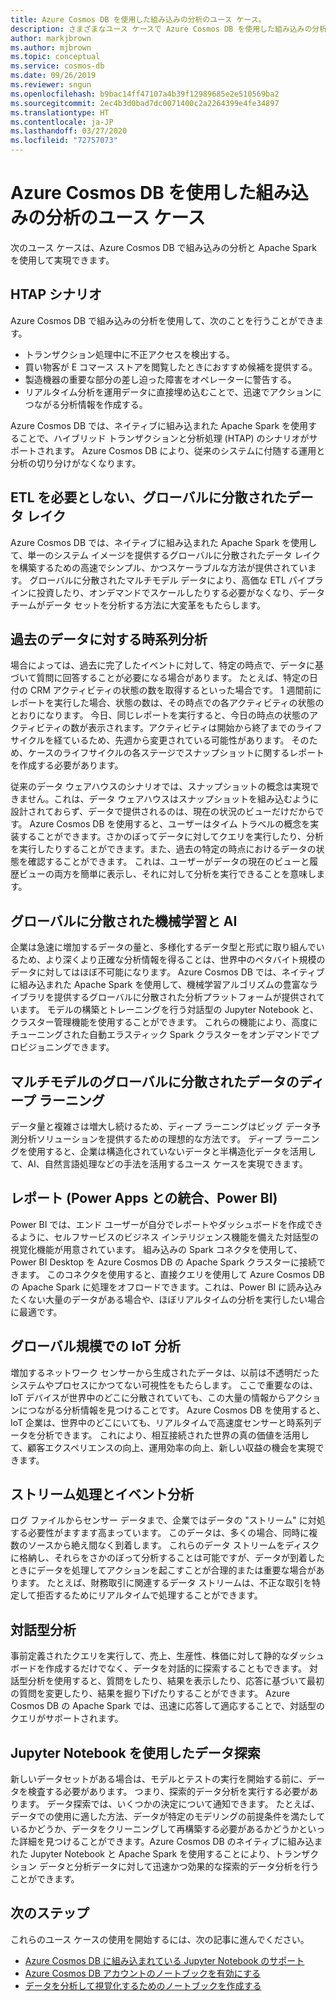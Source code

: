 ```yaml
---
title: Azure Cosmos DB を使用した組み込みの分析のユース ケース。
description: さまざまなユース ケースで Azure Cosmos DB を使用した組み込みの分析の使用方法について説明します。
author: markjbrown
ms.author: mjbrown
ms.topic: conceptual
ms.service: cosmos-db
ms.date: 09/26/2019
ms.reviewer: sngun
ms.openlocfilehash: b9bac14ff47107a4b39f12989685e2e510569ba2
ms.sourcegitcommit: 2ec4b3d0bad7dc0071400c2a2264399e4fe34897
ms.translationtype: HT
ms.contentlocale: ja-JP
ms.lasthandoff: 03/27/2020
ms.locfileid: "72757073"
---
```

# <a name="use-cases-for-built-in-analytics-with-azure-cosmos-db"></a>Azure Cosmos DB を使用した組み込みの分析のユース ケース

次のユース ケースは、Azure Cosmos DB で組み込みの分析と Apache Spark を使用して実現できます。

## <a name="htap-scenarios"></a>HTAP シナリオ

Azure Cosmos DB で組み込みの分析を使用して、次のことを行うことができます。

* トランザクション処理中に不正アクセスを検出する。
* 買い物客が E コマース ストアを閲覧したときにおすすめ候補を提供する。
* 製造機器の重要な部分の差し迫った障害をオペレーターに警告する。
* リアルタイム分析を運用データに直接埋め込むことで、迅速でアクションにつながる分析情報を作成する。

Azure Cosmos DB では、ネイティブに組み込まれた Apache Spark を使用することで、ハイブリッド トランザクションと分析処理 (HTAP) のシナリオがサポートされます。 Azure Cosmos DB により、従来のシステムに付随する運用と分析の切り分けがなくなります。

## <a name="globally-distributed-data-lake-without-requiring-any-etl"></a>ETL を必要としない、グローバルに分散されたデータ レイク

Azure Cosmos DB では、ネイティブに組み込まれた Apache Spark を使用して、単一のシステム イメージを提供するグローバルに分散されたデータ レイクを構築するための高速でシンプル、かつスケーラブルな方法が提供されています。 グローバルに分散されたマルチモデル データにより、高価な ETL パイプラインに投資したり、オンデマンドでスケールしたりする必要がなくなり、データ チームがデータ セットを分析する方法に大変革をもたらします。

## <a name="time-series-analytics-over-historic-data"></a>過去のデータに対する時系列分析

場合によっては、過去に完了したイベントに対して、特定の時点で、データに基づいて質問に回答することが必要になる場合があります。 たとえば、特定の日付の CRM アクティビティの状態の数を取得するといった場合です。 1 週間前にレポートを実行した場合、状態の数は、その時点での各アクティビティの状態のとおりになります。 今日、同じレポートを実行すると、今日の時点の状態のアクティビティの数が表示されます。アクティビティは開始から終了までのライフサイクルを経ているため、先週から変更されている可能性があります。 そのため、ケースのライフサイクルの各ステージでスナップショットに関するレポートを作成する必要があります。

従来のデータ ウェアハウスのシナリオでは、スナップショットの概念は実現できません。これは、データ ウェアハウスはスナップショットを組み込むように設計されておらず、データで提供されるのは、現在の状況のビューだけだからです。 Azure Cosmos DB を使用すると、ユーザーはタイム トラベルの概念を実装することができます。さかのぼってデータに対してクエリを実行したり、分析を実行したりすることができます。また、過去の特定の時点におけるデータの状態を確認することができます。 これは、ユーザーがデータの現在のビューと履歴ビューの両方を簡単に表示し、それに対して分析を実行できることを意味します。

## <a name="globally-distributed-machine-learning-and-ai"></a>グローバルに分散された機械学習と AI

企業は急速に増加するデータの量と、多様化するデータ型と形式に取り組んでいるため、より深くより正確な分析情報を得ることは、世界中のペタバイト規模のデータに対してはほぼ不可能になります。 Azure Cosmos DB では、ネイティブに組み込まれた Apache Spark を使用して、機械学習アルゴリズムの豊富なライブラリを提供するグローバルに分散された分析プラットフォームが提供されています。 モデルの構築とトレーニングを行う対話型の Jupyter Notebook と、クラスター管理機能を使用することができます。 これらの機能により、高度にチューニングされた自動エラスティック Spark クラスターをオンデマンドでプロビジョニングできます。

## <a name="deep-learning-on-multi-model-globally-distributed-data"></a>マルチモデルのグローバルに分散されたデータのディープ ラーニング

データ量と複雑さは増大し続けるため、ディープ ラーニングはビッグ データ予測分析ソリューションを提供するための理想的な方法です。 ディープ ラーニングを使用すると、企業は構造化されていないデータと半構造化データを活用して、AI、自然言語処理などの手法を活用するユース ケースを実現できます。

## <a name="reporting-integrating-with-power-apps-power-bi"></a>レポート (Power Apps との統合、Power BI)

Power BI では、エンド ユーザーが自分でレポートやダッシュボードを作成できるように、セルフサービスのビジネス インテリジェンス機能を備えた対話型の視覚化機能が用意されています。 組み込みの Spark コネクタを使用して、Power BI Desktop を Azure Cosmos DB の Apache Spark クラスターに接続できます。 このコネクタを使用すると、直接クエリを使用して Azure Cosmos DB の Apache Spark に処理をオフロードできます。これは、Power BI に読み込みたくない大量のデータがある場合や、ほぼリアルタイムの分析を実行したい場合に最適です。

## <a name="iot-analytics-at-global-scale"></a>グローバル規模での IoT 分析

増加するネットワーク センサーから生成されたデータは、以前は不透明だったシステムやプロセスにかつてない可視性をもたらします。 ここで重要なのは、IoT デバイスが世界中のどこに分散されていても、この大量の情報からアクションにつながる分析情報を見つけることです。 Azure Cosmos DB を使用すると、IoT 企業は、世界中のどこにいても、リアルタイムで高速度センサーと時系列データを分析できます。 これにより、相互接続された世界の真の価値を活用して、顧客エクスペリエンスの向上、運用効率の向上、新しい収益の機会を実現できます。

## <a name="stream-processing-and-event-analytics"></a>ストリーム処理とイベント分析 

ログ ファイルからセンサー データまで、企業ではデータの "ストリーム" に対処する必要性がますます高まっています。 このデータは、多くの場合、同時に複数のソースから絶え間なく到着します。 これらのデータ ストリームをディスクに格納し、それらをさかのぼって分析することは可能ですが、データが到着したときにデータを処理してアクションを起こすことが合理的または重要な場合があります。 たとえば、財務取引に関連するデータ ストリームは、不正な取引を特定して拒否するためにリアルタイムで処理することができます。

## <a name="interactive-analytics"></a>対話型分析

事前定義されたクエリを実行して、売上、生産性、株価に対して静的なダッシュボードを作成するだけでなく、データを対話的に探索することもできます。 対話型分析を使用すると、質問をしたり、結果を表示したり、応答に基づいて最初の質問を変更したり、結果を掘り下げたりすることができます。 Azure Cosmos DB の Apache Spark では、迅速に応答して適応することで、対話型のクエリがサポートされます。

## <a name="data-exploration-using-jupyter-notebooks"></a>Jupyter Notebook を使用したデータ探索

新しいデータセットがある場合は、モデルとテストの実行を開始する前に、データを検査する必要があります。 つまり、探索的データ分析を実行する必要があります。 データ探索では、いくつかの決定について通知できます。 たとえば、データでの使用に適した方法、データが特定のモデリングの前提条件を満たしているかどうか、データをクリーニングして再構築する必要があるかどうかといった詳細を見つけることができます。Azure Cosmos DB のネイティブに組み込まれた Jupyter Notebook と Apache Spark を使用することにより、トランザクション データと分析データに対して迅速かつ効果的な探索的データ分析を行うことができます。

## <a name="next-steps"></a>次のステップ

これらのユース ケースの使用を開始するには、次の記事に進んでください。

* [Azure Cosmos DB に組み込まれている Jupyter Notebook のサポート](cosmosdb-jupyter-notebooks.md)
* [Azure Cosmos DB アカウントのノートブックを有効にする](enable-notebooks.md)
* [データを分析して視覚化するためのノートブックを作成する](create-notebook-visualize-data.md)